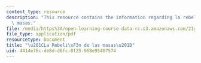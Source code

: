 ```yaml
---
content_type: resource
description: "This resource contains the information regarding la rebeli\xF3n de las\
  \ masas."
file: /media/https%3A/open-learning-course-data-rc.s3.amazonaws.com/21g-716-introduction-to-contemporary-hispanic-literature-spring-2005/4414e76cde8dd6fc8f25968e95407574_MIT21G_716S05_orte_quest.pdf
file_type: application/pdf
resourcetype: Document
title: "\u201CLa Rebeli\xF3n de las masas\u201D"
uid: 4414e76c-de8d-d6fc-8f25-968e95407574
---
```

